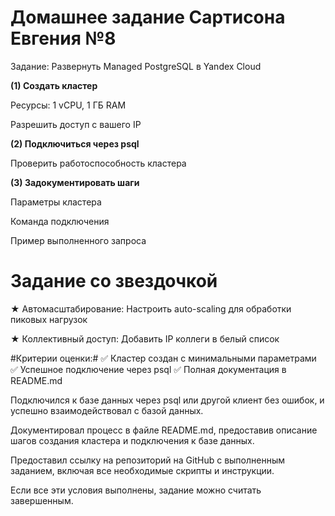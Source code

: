 # Домашнее задание Сартисона Евгения №8
Задание: Развернуть Managed PostgreSQL в Yandex Cloud

**(1) Создать кластер**

Ресурсы: 1 vCPU, 1 ГБ RAM

Разрешить доступ с вашего IP

**(2) Подключиться через psql**

Проверить работоспособность кластера

**(3) Задокументировать шаги**

Параметры кластера

Команда подключения

Пример выполненного запроса


# Задание со звездочкой # 

★ Автомасштабирование: Настроить auto-scaling для обработки пиковых нагрузок

★ Коллективный доступ: Добавить IP коллеги в белый список


#Критерии оценки:#
✅ Кластер создан с минимальными параметрами
✅ Успешное подключение через psql
✅ Полная документация в README.md

Подключился к базе данных через psql или другой клиент без ошибок, и успешно взаимодействовал с базой данных.

Документировал процесс в файле README.md, предоставив описание шагов создания кластера и подключения к базе данных.

Предоставил ссылку на репозиторий на GitHub с выполненным заданием, включая все необходимые скрипты и инструкции.

Если все эти условия выполнены, задание можно считать завершенным.
